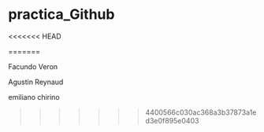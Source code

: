 # practica_Github

<<<<<<< HEAD

=======

Facundo Veron

Agustin Reynaud

emiliano chirino
>>>>>>> 4400566c030ac368a3b37873a1ed3e0f895e0403
